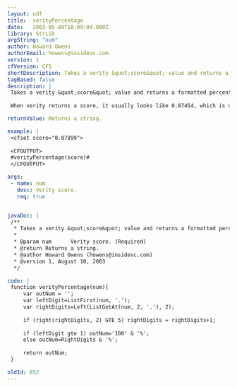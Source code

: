 ```yaml
---
layout: udf
title:  verityPercentage
date:   2003-05-09T18:09:04.000Z
library: StrLib
argString: "num"
author: Howard Owens
authorEmail: howens@insidevc.com
version: 1
cfVersion: CF5
shortDescription: Takes a verity &quot;score&quot; value and returns a formatted percentage.
tagBased: false
description: |
 Takes a verity &quot;score&quot; value and returns a formatted percentage.
 
 When verity returns a score, it usually looks like 0.87454, which is not an intuitive number for site browser to discern.  This UDF formats the SCORE into something 88%, which is easier to read.

returnValue: Returns a string.

example: |
 <cfset score="0.87899">
 
 <CFOUTPUT>
 #verityPercentage(score)#
 </CFOUTPUT>

args:
 - name: num
   desc: Verity score.
   req: true


javaDoc: |
 /**
  * Takes a verity &quot;score&quot; value and returns a formatted percentage.
  * 
  * @param num      Verity score. (Required)
  * @return Returns a string. 
  * @author Howard Owens (howens@insidevc.com) 
  * @version 1, August 10, 2003 
  */

code: |
 function verityPercentage(num){
     var outNum = '';
     var leftDigit=ListFirst(num, '.');
     var rightDigits=Left(ListGetAt(num, 2, '.'), 2);
     
     if (right(rightDigits, 2) GTE 5) rightDigits = rightDigits+1;
 
     if (leftDigit gte 1) outNum='100' & '%';
     else outNum=RightDigits & '%';
     
     return outNum;
 }

oldId: 852
---
```


